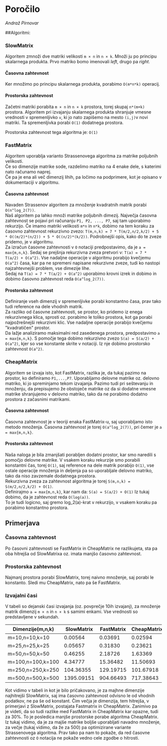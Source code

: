 # Poročilo

*Andraž Pirnovar*

##Algoritmi:

### SlowMatrix
Algoritem zmnoži dve matriki velikosti `m × n` in `n × k`. Množi ju po principu skalarnega produkta. 
Prvo matriko bomo imenovali *left*, drugo pa *right*.

#### Časovna zahtevnost

Ker množimo po principu skalarnega produkta, porabimo `O(m*n*k)` operacij.


#### Prostorska zahtevnost
Začetni matriki porabita `m × n` in `n × k` prostora, torej skupaj `n*(m+k)` prostora.
Algoritem pri izvajanju skalarnega produkta shranjuje vmesne vrednosti v spremenljivko `v`, ki jo nato zapišemo na mesto 
`(i,j)`v novi matriki.
Ta spremenljivka porabi `O(1)` dodatnega prostora.

Prostorska zahtevnost tega algoritma je: `O(1)`



### FastMatrix
Algoritem uporablja varianto Strassenovega algoritma za matrike poljubnih velikosti.    
Če so dimenzije matrike sode, razdelimo matriko na 4 enake dele, s katerimi nato računamo naprej.   
Če pa je ena ali več dimenzij lihih, pa ločimo na podprimere, kot je opisano v dokumentaciji v algoritmu.


#### Časovna zahtevnost
Navaden Strassenov algoritem za množenje kvadratnih matrik porabi `O(n^log_2(7))`.   
Naš algoritem pa lahko množi matrike poljubnih dimezij. Največja časovna zahtevnost se pojavi pri računanju `P1, P2, ..., P7`, 
saj tam uporabimo rekurzijo. Če imamo matriki velikosti `m*n` in `n*k`, dobimo na tem koraku za časovno zahtevnost
rekurzivno zvezo: `T(m,n,k) = 7 * T(m/2,n/2,k/2) + 5 * O((m/2)*(n/2)) + 5 * O((n/2)*(k/2))`. 
Podrobnejši opis, kako do te zveze pridemo, je v algoritmu.   
Za izračun časovne zahtevnosti v `O` notaciji predpostavimo, da je `a = max{m,n,k}`. Sedaj se prejšnja rekurzivna zveza 
pretvori v: `T(a) = 7 * T(a/2) + O(a^2)`. Vse nadaljne operacije v algoritmu porabijo kvečjemu `O(a^2)` časa, kar pa ne 
spremeni napisane rekurzivne zveze, tudi ko nastopi najzahtevnejši problem, vse dimezije lihe.   
Sedaj na `T(a) = 7 * T(a/2) + O(a^2)` uporabimo krovni izrek in dobimo in dobimo časovno zahtevnost reda `O(a^log_2(7))`.


#### Prostorska zahtevnost
Definiranje vseh dimenzij v spremenljivke porabi konstantno časa, prav tako tudi reference na dele vhodnih matrik.   
Za razliko od časovne zahtevnosti, se prostor, ko pridemo iz enega rekurzivnega klica, sprosti oz. porabimo le toliko 
prostora, kot ga porabi najpožrešnejši rekurzivni klic. Vse nadaljne operacije porabijo kvečjemu "kvadratičen" prostor.   
Da lažje analiziramo maksimalni red zasedenega prostora, predpostavimo `a = max{m,n,k}`. S pomočje tega dobimo rekurzivno
zvezo `S(a) = S(a/2) + O(a^2)`, kjer so vse konstante skrite v notaciji. Iz nje dobimo prostorsko zahtevnost `O(a^2)`.



### CheapMatrix
Algoritem se izvaja isto, kot FastMatrix, razlika je, da tukaj pazimo na prostor, ko definiramo `P1,...,P7`. Uporabljamo
delovne matrike oz. delovno matriko, ki jo spreminjamo tekom izvajanja. Pazimo tudi pri seštevanju in množenju, da
prepisujemo že obstoječe matrike oz da si dodatne vmesne matrike shranjujemo v delovno matriko, tako da ne porabimo 
dodatno prostora z začasnimi matrikami.

#### Časovna zahtevnost
Časovna zahtevnost je v teoriji enaka FastMatrix-u, saj uporabljamo isto metodo množenja. Časovna zahtevnost je torej 
`O(a^log_2(7))`, pri čemer je `a = max{m,n,k}`.

#### Prostorska zahtevnost
Naša naloga je bila zmanjšati porabljen dodatni prostor, kar smo naredili s pomočjo delovne matrike. V vsakem koraku 
rekurzije smo porabili konstantni čas, torej `O(1)`, saj reference na dele matrik porabijo `O(1)`, vse ostale operacije
množenja in deljenja pa so uporabljale delovno matriko, tako da niso zavzemale dodatnega prostora.   
Rekurzivna zveza za zahtevnost algoritma je torej `S(m,n,k) = S(m/2,n/2,k/2) + O(1)`.   
Definirajmo `a = max{m,n,k}`, kar nam da: `S(a) = S(a/2) + O(1)` Iz tukaj dobimo, da je zahtevnost reda `O(log(a))`.   
To je tudi logicno, saj gremo log_2(a)-krat v rekurzijo, v vsakem koraku pa porabimo konstantno prostora.

## Primerjava

### Časovna zahtevnost

Po časovni zahtevnosti se FastMatrix in CheapMatrix ne razlikujeta, sta pa oba hitrejša od SlowMatrixa oz. imata 
manjšo časovno zahtevnost.

### Prostorska zahtevnost

Najmanj prostora porabi SlowMatrix, torej naivno množenje, saj porabi le konstanto. Sledi mu CheapMatrix, nato pa še 
FastMatrix.

### Izvajalni časi

V tabeli so dejanski časi izvajanja (oz. povprečje 10ih izvajanj), za množenje matrik dimenzij 
`m × n` in `n × k` s samimi enkami. Vse vrednosti so predstavljene v sekundah.

Dimenzije(m,n,k)|SlowMatrix|FastMatrix|CheapMatrix
---|---|---|---
m=10,n=10,k=10|0.00564|0.03691|0.02594
m=25,n=25,k=25|0.05657|0.31830|0.23621
m=50,n=50,k=50|0.46255|2.18726|1.63369
m=100,n=100,k=100|4.34777|15.36482|11.50693
m=250,n=250,k=250|104.36355|129.19715|101.67918
m=500,n=500,k=500|1395.09151|904.66493|717.38643

Kot vidimo v tabeli in kot je bilo pričakovano, je za majhne dimenzije najhitrejši SlowMatrix, saj ima časovno zahtevnost
odvisno le od vhodnih podatkov, ne pa še od konstant. Čim večja je dimenzija, tem hitrejša, v primerjavi z SlowMatrix, 
postajata Fastmatrix in CheapMatrix. Zanimivo pa je videti, da so tudi razlike med FastMatrix in CheapMatrix kar opazne, 
tudi za 30%. To je posledica manjše prostorske porabe algoritma CheapMatrix.   
Iz tukaj vidimo, da je za majše matrike boljše uporabljati navadno množenje, za večje (tukaj vidimo, da že za 500) 
pa optimizirane variante Strassenovega algoritma. Prav tako pa nam to pokaže, da red časovne zahtevnosti oz `O` notacija 
ne pokaže vedno cele zgodbe o hitrosti.

